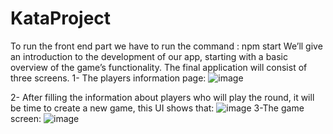 # KataProject
To run the front end part we have to run the command : npm start
We’ll give an introduction to the development of our app, starting with a basic overview of the game’s functionality. The final application will consist of three screens.
1- The players information page:
![image](https://user-images.githubusercontent.com/34302775/161647675-b8663f7e-65d8-493a-83af-e4d57ce779c2.png)

2- After filling the information about players who will play the round, it will be time to create a new game, this UI shows that:
![image](https://user-images.githubusercontent.com/34302775/161647168-1454f155-c111-40ef-8e32-3179dbba4707.png)
3-The game screen:
![image](https://user-images.githubusercontent.com/34302775/161647813-c51f02bc-bc62-4057-a328-44bcccae71d0.png)



